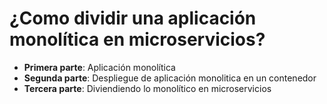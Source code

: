 # ¿Como dividir una aplicación monolítica en microservicios?

- **Primera parte**: Aplicación monolítica
- **Segunda parte**: Despliegue de aplicación monolitica en un contenedor
- **Tercera parte**: Diviendiendo lo monolítico en microservicios